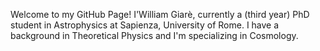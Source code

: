 Welcome to my GitHub Page! I'William Giarè, currently a (third year) PhD student in Astrophysics at Sapienza, University of Rome.
I have a background in Theoretical Physics and I'm specializing in Cosmology.
